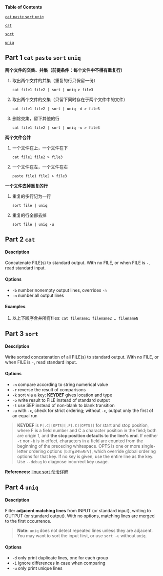 **Table of Contents**

[`cat` `paste` `sort` `uniq`](#part-1-cat-paste-sort-uniq)

[`cat`](#part-2-cat)

[`sort`](#part-3-sort)

[`uniq`](#part-4-uniq)

## Part 1 `cat` `paste` `sort` `uniq`

**两个文件的交集、并集（前提条件：每个文件中不得有重复行）**

1. 取出两个文件的并集（重复的行只保留一份）

    ```
    cat file1 file2 | sort | uniq > file3
    ```

2. 取出两个文件的交集（只留下同时存在于两个文件中的文件）

    ```
    cat file1 file2 | sort | uniq -d > file3
    ```

3. 删除交集，留下其他的行

    ```
    cat file1 file2 | sort | uniq -u > file3
    ```

**两个文件合并**

1. 一个文件在上，一个文件在下

    ```
    cat file1 file2 > file3
    ```

2. 一个文件在左，一个文件在右

    ```
    paste file1 file2 > file3
    ```

**一个文件去掉重复的行**

1. 重复的多行记为一行

    ```
    sort file | uniq
    ```

2. 重复的行全部去掉

    ```
    sort file | uniq -u
    ```


## Part 2 `cat`

#### Description

Concatenate FILE(s) to standard output. With no FILE, or when FILE is `-`, read standard input.

#### Options

- `-b` number nonempty output lines, overrides `-n`
- `-n` number all output lines

#### Examples

1. 以上下顺序合并所有files: `cat filename1 filename2 … filenameN`


## Part 3 `sort`

#### Description

Write sorted concatenation of all FILE(s) to standard output. With no FILE, or when FILE is `-`, read standard input.

#### Options

- `-n` compare according to string numerical value
- `-r` reverse the result of comparisons
- `-k` sort via a key; **KEYDEF** gives location and type
- `-o` write result to FILE instead of standard output
- `-t` use SEP instead of non-blank to blank transition
- `-u` with `-c`, check for strict ordering; without `-c`, output only the first of an equal run

> **KEYDEF** is `F[.C][OPTS][,F[.C][OPTS]]` for start and stop position, where F is a field number and C a character position in the field; both are origin 1, and **the stop position defaults to the line's end**. If neither `-t` nor `-b` is in effect, characters in a field are counted from the beginning of the preceding whitespace. OPTS is one or more single-letter ordering options `[bdfgiMhnRrV]`, which override global ordering options for that key. If no key is given, use the entire line as the key. Use `--debug` to diagnose incorrect key usage.

**References:** [linux sort 命令详解](https://www.cnblogs.com/51linux/archive/2012/05/23/2515299.html)


## Part 4 `uniq`

#### Description

Filter **adjacent matching lines** from INPUT (or standard input), writing to OUTPUT (or standard output). With no options, matching lines are merged to the first occurrence.

> **Note:** `uniq` does not detect repeated lines unless they are adjacent. You may want to sort the input first, or use `sort -u` without `uniq`.

#### Options

- `-d` only print duplicate lines, one for each group
- `-i` ignore differences in case when comparing
- `-u` only print unique lines
